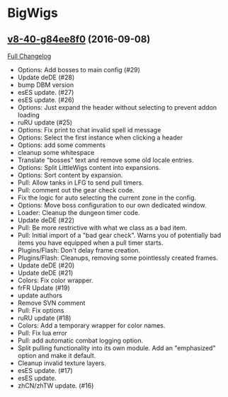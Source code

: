 # BigWigs

## [v8-40-g84ee8f0](https://github.com/BigWigsMods/BigWigs/tree/84ee8f09f1df053484df6755627252deaaf8a755) (2016-09-08) [](#top)
[Full Changelog](https://github.com/BigWigsMods/BigWigs/compare/v8...84ee8f09f1df053484df6755627252deaaf8a755)

-   Options: Add bosses to main config (#29)  
-   Update deDE (#28)  
-   bump DBM version  
-   esES update. (#27)  
-   esES update. (#26)  
-   Options: Just expand the header without selecting to prevent addon loading  
-   ruRU update (#25)  
-   Options: Fix print to chat invalid spell id message  
-   Options: Select the first instance when clicking a header  
-   Options: add some comments  
-   cleanup some whitespace  
-   Translate "bosses" text and remove some old locale entries.  
-   Options: Split LittleWigs content into expansions.  
-   Options: Sort content by expansion.  
-   Pull: Allow tanks in LFG to send pull timers.  
-   Pull: comment out the gear check code.  
-   Fix the logic for auto selecting the current zone in the config.  
-   Options: Move boss configuration to our own dedicated window.  
-   Loader: Cleanup the dungeon timer code.  
-   Update deDE (#22)  
-   Pull: Be more restrictive with what we class as a bad item.  
-   Pull: Initial import of a "bad gear check". Warns you of potentially bad items you have equipped when a pull timer starts.  
-   Plugins/Flash: Don't delay frame creation.  
-   Plugins/Flash: Cleanups, removing some pointlessly created frames.  
-   Update deDE (#20)  
-   Update deDE (#21)  
-   Colors: Fix color wrapper.  
-   frFR Update (#19)  
-   update authors  
-   Remove SVN comment  
-   Pull: Fix options  
-   ruRU update (#18)  
-   Colors: Add a temporary wrapper for color names.  
-   Pull: Fix lua error  
-   Pull: add automatic combat logging option.  
-   Split pulling functionality into its own module. Add an "emphasized" option and make it default.  
-   Cleanup invalid texture layers.  
-   esES update. (#17)  
-   esES update.  
-   zhCN/zhTW update. (#16)  

